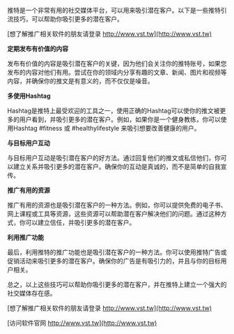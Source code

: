 推特是一个非常有用的社交媒体平台，可以用来吸引潜在客户。以下是一些推特引流技巧，可以帮助你吸引更多的潜在客户。

[想了解推广相关软件的朋友请登录 http://www.vst.tw](http://www.vst.tw)

**定期发布有价值的内容**

发布有价值的内容是吸引潜在客户的关键，因为他们会关注你的推特账号，如果您发布的内容对他们有用。尝试在你的领域内分享有趣的文章、新闻、图片和视频等内容，并确保你的推文是有意义的，而不仅仅是噪音。

**多使用Hashtag**

Hashtag是推特上最受欢迎的工具之一，使用正确的Hashtag可以使你的推文被更多的用户看到，并吸引更多的潜在客户。例如，如果你是一个健身教练，你可以使用Hashtag #fitness 或 #healthylifestyle 来吸引想要改善健康的用户。

**与目标用户互动**

与目标用户互动是吸引潜在客户的好方法。通过回复他们的推文或私信他们，你可以建立关系并吸引更多的潜在客户。确保你的互动是真诚的，而不是简单的自我宣传。

**推广有用的资源**

推广有用的资源也是吸引潜在客户的一种方法。例如，你可以提供免费的电子书、网上课程或工具等资源，这些资源可以帮助潜在客户解决他们的问题。通过这种方式，你可以建立信任，并吸引更多的潜在客户。

**利用推广功能**

最后，利用推特的推广功能也是吸引潜在客户的一种方法。你可以使用推特广告或促销活动来吸引更多的潜在客户。确保你的广告是有吸引力的，并且与你的目标用户相关。

总之，以上这些技巧可以帮助你吸引更多的潜在客户，并在推特上建立一个强大的社交媒体存在感。

[想了解推广相关软件的朋友请登录 http://www.vst.tw](http://www.vst.tw)


[访问软件官网 http://www.vst.tw](http://www.vst.tw)
